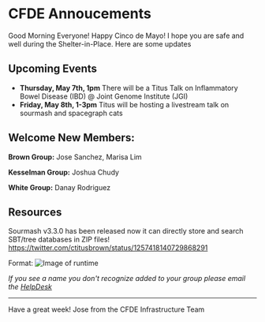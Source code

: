 # CFDE Annoucements
Good Morning Everyone! Happy Cinco de Mayo!
I hope you are safe and well during the Shelter-in-Place.
Here are some updates
## Upcoming Events
- **Thursday, May 7th, 1pm**  There will be a Titus Talk on Inflammatory Bowel Disease (IBD) @ Joint Genome Institute (JGI)
- **Friday, May 8th, 1-3pm** Titus will be hosting a livestream talk on sourmash and spacegraph cats

## Welcome New Members:
**Brown Group:** Jose Sanchez, Marisa Lim

**Kesselman Group:** Joshua Chudy

**White Group:** Danay Rodriguez


## Resources
Sourmash v3.3.0 has been released now it can directly store and search SBT/tree databases in ZIP files!
https://twitter.com/ctitusbrown/status/1257418140729868291

Format: ![Image of runtime](https://pbs.twimg.com/media/EXNAPPzU0AAoBdd.jpg)

*If you see a name you don't recognize added to your group please email the [HelpDesk](mailto:autohelp+int+851+6545985337373134556@CFDE.groups.io )*


---

Have a great week!
Jose
from the CFDE Infrastructure Team
